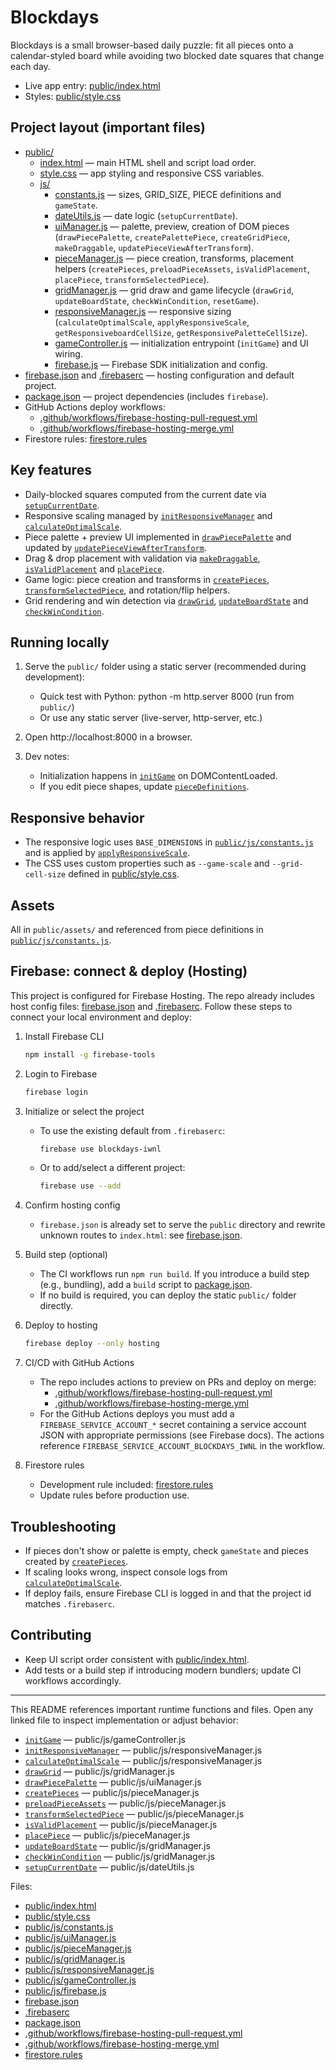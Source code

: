 # Blockdays

Blockdays is a small browser-based daily puzzle: fit all pieces onto a calendar-styled board while avoiding two blocked date squares that change each day.

- Live app entry: [public/index.html](public/index.html)
- Styles: [public/style.css](public/style.css)

## Project layout (important files)

- [public/](public/)
    - [index.html](public/index.html) — main HTML shell and script load order.
    - [style.css](public/style.css) — app styling and responsive CSS variables.
    - [js/](public/js/)
        - [constants.js](public/js/constants.js) — sizes, GRID_SIZE, PIECE definitions and `gameState`.
        - [dateUtils.js](public/js/dateUtils.js) — date logic (`setupCurrentDate`).
        - [uiManager.js](public/js/uiManager.js) — palette, preview, creation of DOM pieces (`drawPiecePalette`, `createPalettePiece`, `createGridPiece`, `makeDraggable`, `updatePieceViewAfterTransform`).
        - [pieceManager.js](public/js/pieceManager.js) — piece creation, transforms, placement helpers (`createPieces`, `preloadPieceAssets`, `isValidPlacement`, `placePiece`, `transformSelectedPiece`).
        - [gridManager.js](public/js/gridManager.js) — grid draw and game lifecycle (`drawGrid`, `updateBoardState`, `checkWinCondition`, `resetGame`).
        - [responsiveManager.js](public/js/responsiveManager.js) — responsive sizing (`calculateOptimalScale`, `applyResponsiveScale`, `getResponsiveboardCellSize`, `getResponsivePaletteCellSize`).
        - [gameController.js](public/js/gameController.js) — initialization entrypoint (`initGame`) and UI wiring.
        - [firebase.js](public/js/firebase.js) — Firebase SDK initialization and config.
- [firebase.json](firebase.json) and [.firebaserc](.firebaserc) — hosting configuration and default project.
- [package.json](package.json) — project dependencies (includes `firebase`).
- GitHub Actions deploy workflows:
  - [.github/workflows/firebase-hosting-pull-request.yml](.github/workflows/firebase-hosting-pull-request.yml)
  - [.github/workflows/firebase-hosting-merge.yml](.github/workflows/firebase-hosting-merge.yml)
- Firestore rules: [firestore.rules](firestore.rules)

## Key features

- Daily-blocked squares computed from the current date via [`setupCurrentDate`](public/js/dateUtils.js).
- Responsive scaling managed by [`initResponsiveManager`](public/js/responsiveManager.js) and [`calculateOptimalScale`](public/js/responsiveManager.js).
- Piece palette + preview UI implemented in [`drawPiecePalette`](public/js/uiManager.js) and updated by [`updatePieceViewAfterTransform`](public/js/uiManager.js).
- Drag & drop placement with validation via [`makeDraggable`](public/js/uiManager.js), [`isValidPlacement`](public/js/pieceManager.js) and [`placePiece`](public/js/pieceManager.js).
- Game logic: piece creation and transforms in [`createPieces`](public/js/pieceManager.js), [`transformSelectedPiece`](public/js/pieceManager.js), and rotation/flip helpers.
- Grid rendering and win detection via [`drawGrid`](public/js/gridManager.js), [`updateBoardState`](public/js/gridManager.js) and [`checkWinCondition`](public/js/gridManager.js).

## Running locally

1. Serve the `public/` folder using a static server (recommended during development):
   - Quick test with Python: python -m http.server 8000 (run from `public/`)
   - Or use any static server (live-server, http-server, etc.)

2. Open http://localhost:8000 in a browser.

3. Dev notes:
   - Initialization happens in [`initGame`](public/js/gameController.js) on DOMContentLoaded.
   - If you edit piece shapes, update [`pieceDefinitions`](public/js/constants.js).

## Responsive behavior

- The responsive logic uses `BASE_DIMENSIONS` in [`public/js/constants.js`](public/js/constants.js) and is applied by [`applyResponsiveScale`](public/js/responsiveManager.js).
- The CSS uses custom properties such as `--game-scale` and `--grid-cell-size` defined in [public/style.css](public/style.css).

## Assets

All in `public/assets/` and referenced from piece definitions in [`public/js/constants.js`](public/js/constants.js).

## Firebase: connect & deploy (Hosting)

This project is configured for Firebase Hosting. The repo already includes host config files: [firebase.json](firebase.json) and [.firebaserc](.firebaserc). Follow these steps to connect your local environment and deploy:

1. Install Firebase CLI
   ```sh
   npm install -g firebase-tools
   ```

2. Login to Firebase
   ```sh
   firebase login
   ```

3. Initialize or select the project
   - To use the existing default from `.firebaserc`:
     ```sh
     firebase use blockdays-iwnl
     ```
   - Or to add/select a different project:
     ```sh
     firebase use --add
     ```

4. Confirm hosting config
   - `firebase.json` is already set to serve the `public` directory and rewrite unknown routes to `index.html`:
     see [firebase.json](firebase.json).

5. Build step (optional)
   - The CI workflows run `npm run build`. If you introduce a build step (e.g., bundling), add a `build` script to [package.json](package.json).
   - If no build is required, you can deploy the static `public/` folder directly.

6. Deploy to hosting
   ```sh
   firebase deploy --only hosting
   ```

7. CI/CD with GitHub Actions
   - The repo includes actions to preview on PRs and deploy on merge:
     - [.github/workflows/firebase-hosting-pull-request.yml](.github/workflows/firebase-hosting-pull-request.yml)
     - [.github/workflows/firebase-hosting-merge.yml](.github/workflows/firebase-hosting-merge.yml)
   - For the GitHub Actions deploys you must add a `FIREBASE_SERVICE_ACCOUNT_*` secret containing a service account JSON with appropriate permissions (see Firebase docs). The actions reference `FIREBASE_SERVICE_ACCOUNT_BLOCKDAYS_IWNL` in the workflow.

8. Firestore rules
   - Development rule included: [firestore.rules](firestore.rules)
   - Update rules before production use.

## Troubleshooting

- If pieces don't show or palette is empty, check `gameState` and pieces created by [`createPieces`](public/js/pieceManager.js).
- If scaling looks wrong, inspect console logs from [`calculateOptimalScale`](public/js/responsiveManager.js).
- If deploy fails, ensure Firebase CLI is logged in and that the project id matches `.firebaserc`.

## Contributing

- Keep UI script order consistent with [public/index.html](public/index.html).
- Add tests or a build step if introducing modern bundlers; update CI workflows accordingly.

---

This README references important runtime functions and files. Open any linked file to inspect implementation or adjust behavior:

- [`initGame`](public/js/gameController.js) — public/js/gameController.js
- [`initResponsiveManager`](public/js/responsiveManager.js) — public/js/responsiveManager.js
- [`calculateOptimalScale`](public/js/responsiveManager.js) — public/js/responsiveManager.js
- [`drawGrid`](public/js/gridManager.js) — public/js/gridManager.js
- [`drawPiecePalette`](public/js/uiManager.js) — public/js/uiManager.js
- [`createPieces`](public/js/pieceManager.js) — public/js/pieceManager.js
- [`preloadPieceAssets`](public/js/pieceManager.js) — public/js/pieceManager.js
- [`transformSelectedPiece`](public/js/pieceManager.js) — public/js/pieceManager.js
- [`isValidPlacement`](public/js/pieceManager.js) — public/js/pieceManager.js
- [`placePiece`](public/js/pieceManager.js) — public/js/pieceManager.js
- [`updateBoardState`](public/js/gridManager.js) — public/js/gridManager.js
- [`checkWinCondition`](public/js/gridManager.js) — public/js/gridManager.js
- [`setupCurrentDate`](public/js/dateUtils.js) — public/js/dateUtils.js

Files:
- [public/index.html](public/index.html)
- [public/style.css](public/style.css)
- [public/js/constants.js](public/js/constants.js)
- [public/js/uiManager.js](public/js/uiManager.js)
- [public/js/pieceManager.js](public/js/pieceManager.js)
- [public/js/gridManager.js](public/js/gridManager.js)
- [public/js/responsiveManager.js](public/js/responsiveManager.js)
- [public/js/gameController.js](public/js/gameController.js)
- [public/js/firebase.js](public/js/firebase.js)
- [firebase.json](firebase.json)
- [.firebaserc](.firebaserc)
- [package.json](package.json)
- [.github/workflows/firebase-hosting-pull-request.yml](.github/workflows/firebase-hosting-pull-request.yml)
- [.github/workflows/firebase-hosting-merge.yml](.github/workflows/firebase-hosting-merge.yml)
- [firestore.rules](firestore.rules)